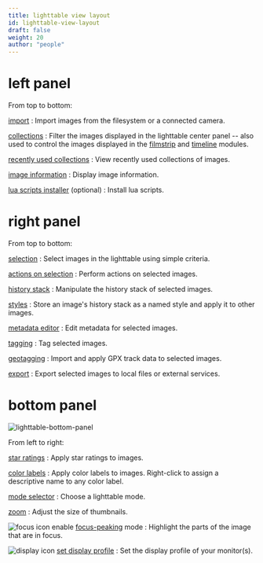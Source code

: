 ```yaml
---
title: lighttable view layout
id: lighttable-view-layout
draft: false
weight: 20
author: "people"
---
```


# left panel

From top to bottom:

[import](../module-reference/utility-modules/lighttable/import.md)
: Import images from the filesystem or a connected camera.

[collections](../module-reference/utility-modules/shared/collections.md)
: Filter the images displayed in the lighttable center panel -- also used to control the images displayed in the [filmstrip](../module-reference/utility-modules/shared/filmstrip.md) and [timeline](../../module-reference/utility-modules/lighttable/timeline.md) modules.

[recently used collections](../module-reference/utility-modules/shared/recent-collections.md)
: View recently used collections of images.

[image information](../module-reference/utility-modules/shared/image-information.md)
: Display image information.

[lua scripts installer](../module-reference/utility-modules/lighttable/lua-scripts-installer.md) (optional)
: Install lua scripts.

# right panel

From top to bottom:

[selection](../module-reference/utility-modules/lighttable/select.md)
: Select images in the lighttable using simple criteria.

[actions on selection](../module-reference/utility-modules/lighttable/selected-image.md)
: Perform actions on selected images.

[history stack](../module-reference/utility-modules/lighttable/history-stack.md)
: Manipulate the history stack of selected images.

[styles](../module-reference/utility-modules/lighttable/styles.md)
: Store an image's history stack as a named style and apply it to other images.

[metadata editor](../module-reference/utility-modules/shared/metadata-editor.md)
: Edit metadata for selected images.

[tagging](../module-reference/utility-modules/shared/tagging.md)
: Tag selected images.

[geotagging](../module-reference/utility-modules/shared/geotagging.md)
: Import and apply GPX track data to selected images.

[export](../module-reference/utility-modules/shared/export.md)
: Export selected images to local files or external services.

# bottom panel

![lighttable-bottom-panel](./lighttable-view-layout/lighttable-bottom-panel.png#w100)

From left to right:

[star ratings](./digital-asset-management/star-color.md)
: Apply star ratings to images.

[color labels](./digital-asset-management/star-color.md)
: Apply color labels to images. Right-click to assign a descriptive name to any color label.

[mode selector](./lighttable-modes/_index.md)
: Choose a lighttable mode.

[zoom](./lighttable-modes/filemanager.md)
: Adjust the size of thumbnails.

![focus icon](./lighttable-view-layout/lighttable-bottom-panel_focus.png#icon) enable [focus-peaking](../module-reference/utility-modules/shared/focus-peaking.md) mode
: Highlight the parts of the image that are in focus.

![display icon](./lighttable-view-layout/lighttable-bottom-panel_display.png#icon) [set display profile](../special-topics/color-management/display-profile.md)
: Set the display profile of your monitor(s).
